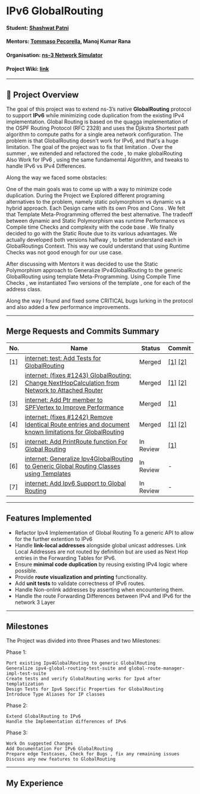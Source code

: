 # IPv6 GlobalRouting


#### Student: [Shashwat Patni](https://gitlab.com/sHasHh)
#### Mentors: [Tommaso Pecorella](https://gitlab.com/tommypec), Manoj Kumar Rana
#### Organisation: [ns-3 Network Simulator](https://www.nsnam.org/)
#### Project Wiki: [link](https://www.nsnam.org/wiki/GSOC2025Ipv6GlobalRouting)

---

## 📖 Project Overview

The goal of this project was to extend ns-3’s native **GlobalRouting** protocol to support **IPv6** while minimizing code duplication from the existing IPv4 implementation. Global Routing is based on the quagga implementation of the OSPF Routing Protocol (RFC 2328) and uses the Djikstra Shortest path algorithm to compute paths for a single area network configuration. The problem is that GlobalRouting doesn't work for IPv6, and that's a huge limitation. The goal of the project was to fix that limitation  . Over the summer , we extended and refactored the code , to make globalRouting Also Work for IPv6 , using the same fundamental Algorithm, and tweaks to handle IPv6 vs IPv4 Differences.


Along the way we faced some obstacles:

One of the main goals was to come up with a way to minimize code duplication.
During the Project we Explored different programing alternatives to the problem, namely static polymorphism vs dynamic vs a hybrid approach. Each Design came with its own Pros and Cons . We felt that Template Meta-Programming offerred the best alternative. The tradeoff between dynamic and Static Polymorphism was runtime Performance vs Compile time Checks and complexity with the code base . We finally decided to go with the Static Route due to its various advantages. 
We actually developed both versions halfway , to better understand each in GlobalRoutings Context. This way we could understand that using Runtime Checks was not good enough for our use case.

After discussing with Mentors it was decided to use the Static Polymorphism approach to Generalize IPv4GlobalRouting to the generic GlobalRouting using template Meta-Programming. Using Compile Time Checks , we instantiated Two versions of the template , one for each of the address class.


Along the way I found and fixed some CRITICAL bugs lurking in the protocol and also added a few performance improvements.

---

## Merge Requests and Commits Summary

| No. | Name | Status | Commit |
|-----|------|--------|--------|
| [1] | [internet: test: Add Tests for GlobalRouting](https://gitlab.com/nsnam/ns-3-dev/-/merge_requests/2471)     | Merged       |  [[1]](https://gitlab.com/nsnam/ns-3-dev/-/commit/d1134f2b43fe06e66cea4ef7b79e950024be6fdd?merge_request_iid=2471) [[2]](https://gitlab.com/nsnam/ns-3-dev/-/commit/91717fd8d107934d55a25d8cf6bca81cb1e21ee6?merge_request_iid=2471) |
| [2] | [internet: (fixes #1243) GlobalRouting: Change NextHopCalculation from Network to Attached Router](https://gitlab.com/nsnam/ns-3-dev/-/merge_requests/2483)       | Merged        | [[1]](https://gitlab.com/nsnam/ns-3-dev/-/commit/ad089436accb2781da2c0b40690725adf1433106?merge_request_iid=2483) [[2]](https://gitlab.com/nsnam/ns-3-dev/-/commit/5cc5c00619774e4e3f2a7fd5ef135a86eddbf2bb?merge_request_iid=2483)        |
| [3] | [internet: Add Ptr member to SPFVertex to Improve Performance](https://gitlab.com/nsnam/ns-3-dev/-/merge_requests/2498)      | Merged       | [[1]](https://gitlab.com/nsnam/ns-3-dev/-/commit/fb3510cee2c3b302706639f4a98aa00fe7bce4e6?merge_request_iid=2498)       |
| [4] | [internet: (fixes #1242) Remove Identical Route entries and document known limitations for GlobalRouting](https://gitlab.com/nsnam/ns-3-dev/-/merge_requests/2517)      | Merged       | [[1]](https://gitlab.com/nsnam/ns-3-dev/-/commit/3ff4a45e75aacf4f8e20f976d9b888df5d300600?merge_request_iid=2517) [[2]](https://gitlab.com/nsnam/ns-3-dev/-/commit/0984797a756f7a7158d383999f29e0091d1fe1cd?merge_request_iid=2517)      |
| [5] | [internet: Add PrintRoute function For Global Routing](https://gitlab.com/nsnam/ns-3-dev/-/merge_requests/2434)                            | In Review         | [[1]](https://gitlab.com/nsnam/ns-3-dev/-/commit/7bf68fc46dbf6a59b258758d54824df9ca723e3e?merge_request_iid=2434) |
| [6] | [internet: Generalize Ipv4GlobalRouting to Generic Global Routing Classes using Templates](https://gitlab.com/nsnam/ns-3-dev/-/merge_requests/2508) | In Review | - |
| [7] | [internet: Add Ipv6 Support to Global Routing](https://gitlab.com/nsnam/ns-3-dev/-/merge_requests/2530) | In Review | - |

---

## Features Implemented
- Refactor Ipv4 Implementation of Global Routing To a generic API to allow for the further extention to IPv6
- Handle **link-local addresses** alongside global unicast addresses. Link Local Addresses are not routed by definition but are used as Next Hop entries in the Forwarding Tables for IPv6.  
- Ensure **minimal code duplication** by reusing existing IPv4 logic where possible.  
- Provide **route visualization and printing** functionality.  
- Add **unit tests** to validate correctness of IPv6 routes.
- Handle Non-onlink addresses by asserting when encountering them.
- Handle the route Forwarding Differences between IPv4 and IPv6 for the network 3 Layer

---

## Milestones

The Project was divided into three Phases and two Milestones:

Phase 1:

    Port existing Ipv4GlobalRouting to generic GlobalRouting
    Generalize ipv4-global-routing-test-suite and global-route-manager-impl-test-suite
    Create tests and verify GlobalRouting works for Ipv4 after templatization
    Design Tests for Ipv6 Specific Properties for GlobalRouting
    Introduce Type Aliases for IP classes

Phase 2:

    Extend GlobalRouting to IPv6
    Handle the Implementation differences of IPv6

Phase 3:

    Work On suggested Changes
    Add Documentation For IPv6 GlobalRouting
    Prepare edge Testcases, Check for Bugs , fix any remaining issues
    Discuss any new features to GlobalRouting

---

## My Experience



